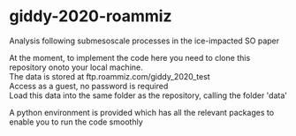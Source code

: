 # giddy-2020-roammiz
Analysis following submesoscale processes in the ice-impacted SO paper

At the moment, to implement the code here you need to clone this repository onoto your local machine.  
The data is stored at ftp.roammiz.com/giddy_2020_test  
Access as a guest, no password is required  
Load this data into the same folder as the repository, calling the folder 'data'  

A python environment is provided which has all the relevant packages to enable you to run the code smoothly  

